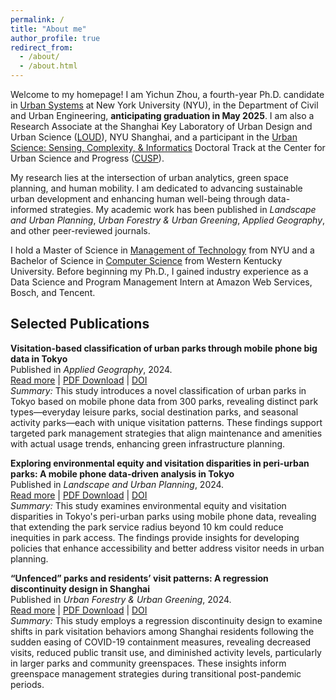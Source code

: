 ```yaml
---
permalink: /
title: "About me"
author_profile: true
redirect_from: 
  - /about/
  - /about.html
---
```


Welcome to my homepage! I am Yichun Zhou, a fourth-year Ph.D. candidate in [Urban Systems](https://engineering.nyu.edu/academics/programs/urban-systems-phd) at New York University (NYU), in the Department of Civil and Urban Engineering, **anticipating graduation in May 2025**. I am also a Research Associate at the Shanghai Key Laboratory of Urban Design and Urban Science ([LOUD](https://urban.shanghai.nyu.edu/)), NYU Shanghai, and a participant in the [Urban Science: Sensing, Complexity, & Informatics](https://engineering.nyu.edu/urban-science-sensing-complexity-informatics-doctoral-track) Doctoral Track at the Center for Urban Science and Progress ([CUSP](https://engineering.nyu.edu/research-innovation/centers/cusp)).

My research lies at the intersection of urban analytics, green space planning, and human mobility. I am dedicated to advancing sustainable urban development and enhancing human well-being through data-informed strategies. My academic work has been published in *Landscape and Urban Planning*, *Urban Forestry & Urban Greening*, *Applied Geography*, and other peer-reviewed journals.

I hold a Master of Science in [Management of Technology](https://engineering.nyu.edu/academics/programs/management-technology-ms-campus) from NYU and a Bachelor of Science in [Computer Science](https://www.wku.edu/cs/) from Western Kentucky University. Before beginning my Ph.D., I gained industry experience as a Data Science and Program Management Intern at Amazon Web Services, Bosch, and Tencent.


## Selected Publications

**Visitation-based classification of urban parks through mobile phone big data in Tokyo** \
Published in *Applied Geography*, 2024.  \
[Read more](https://yichunzhou12.github.io/publication/2024-5-17-ag-visitation-based-classification) \| [PDF Download](http://yichunzhou12.github.io/files/visitation-base%20classification.pdf)  \| [DOI](https://doi.org/10.1016/j.apgeog.2024.103300) \
*Summary:* This study introduces a novel classification of urban parks in Tokyo based on mobile phone data from 300 parks, revealing distinct park types—everyday leisure parks, social destination parks, and seasonal activity parks—each with unique visitation patterns. These findings support targeted park management strategies that align maintenance and amenities with actual usage trends, enhancing green infrastructure planning.

**Exploring environmental equity and visitation disparities in peri-urban parks: A mobile phone data-driven analysis in Tokyo** \
Published in *Landscape and Urban Planning*, 2024.  \
[Read more](https://yichunzhou12.github.io/publication/2024-4-30-lup-peri-urban-park) \| [PDF Download](http://yichunzhou12.github.io/files/LUP_peri%20urban%20park.pdf)  \| [DOI](https://doi.org/10.1016/j.landurbplan.2024.105104) \
*Summary:* This study examines environmental equity and visitation disparities in Tokyo's peri-urban parks using mobile phone data, revealing that extending the park service radius beyond 10 km could reduce inequities in park access. The findings provide insights for developing policies that enhance accessibility and better address visitor needs in urban planning.


**“Unfenced” parks and residents’ visit patterns: A regression discontinuity design in Shanghai** \
Published in <i>Urban Forestry & Urban Greening</i>, 2024.\
[Read more](https://yichunzhou12.github.io/publication/2024-07-23-ufug-unfenced-park) \| [PDF Download](https://www.yichunzhou.com/files/LUP_peri%20urban%20park.pdf) \| [DOI](https://doi.org/10.1016/j.ufug.2024.128459) \
*Summary:* This study employs a regression discontinuity design to examine shifts in park visitation behaviors among Shanghai residents following the sudden easing of COVID-19 containment measures, revealing decreased visits, reduced public transit use, and diminished activity levels, particularly in larger parks and community greenspaces. These insights inform greenspace management strategies during transitional post-pandemic periods.